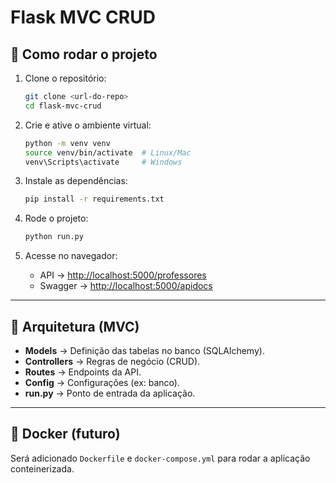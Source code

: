 # Flask MVC CRUD

## 📌 Como rodar o projeto

1. Clone o repositório:
   ```bash
   git clone <url-do-repo>
   cd flask-mvc-crud
   ```

2. Crie e ative o ambiente virtual:
   ```bash
   python -m venv venv
   source venv/bin/activate  # Linux/Mac
   venv\Scripts\activate     # Windows
   ```

3. Instale as dependências:
   ```bash
   pip install -r requirements.txt
   ```

4. Rode o projeto:
   ```bash
   python run.py
   ```

5. Acesse no navegador:
   - API → [http://localhost:5000/professores](http://localhost:5000/professores)
   - Swagger → [http://localhost:5000/apidocs](http://localhost:5000/apidocs)

---

## 📂 Arquitetura (MVC)

- **Models** → Definição das tabelas no banco (SQLAlchemy).  
- **Controllers** → Regras de negócio (CRUD).  
- **Routes** → Endpoints da API.  
- **Config** → Configurações (ex: banco).  
- **run.py** → Ponto de entrada da aplicação.  

---

## 🐳 Docker (futuro)

Será adicionado `Dockerfile` e `docker-compose.yml` para rodar a aplicação conteinerizada.
